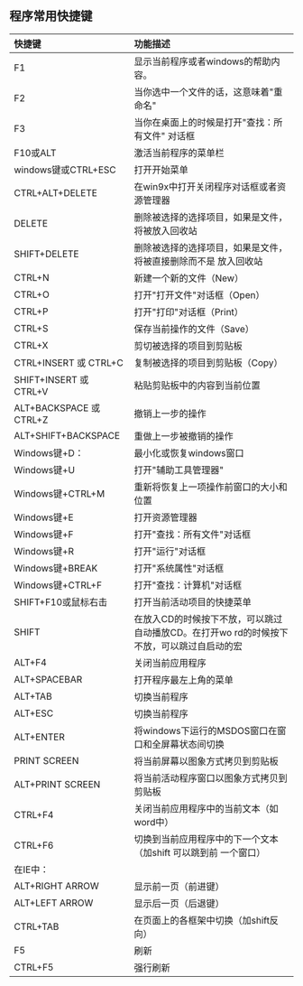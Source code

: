 ## 程序常用快捷键

| 快捷键                  | 功能描述                                                     |
| :---------------------- | :----------------------------------------------------------- |
| F1                      | 显示当前程序或者windows的帮助内容。                          |
| F2                      | 当你选中一个文件的话，这意味着"重命名"                       |
| F3                      | 当你在桌面上的时候是打开"查找：所有文件" 对话框              |
| F10或ALT                | 激活当前程序的菜单栏                                         |
| windows键或CTRL+ESC     | 打开开始菜单                                                 |
| CTRL+ALT+DELETE         | 在win9x中打开关闭程序对话框或者资源管理器                    |
| DELETE                  | 删除被选择的选择项目，如果是文件，将被放入回收站             |
| SHIFT+DELETE            | 删除被选择的选择项目，如果是文件，将被直接删除而不是 放入回收站 |
| CTRL+N                  | 新建一个新的文件（New）                                      |
| CTRL+O                  | 打开"打开文件"对话框（Open）                                 |
| CTRL+P                  | 打开"打印"对话框（Print）                                    |
| CTRL+S                  | 保存当前操作的文件（Save）                                   |
| CTRL+X                  | 剪切被选择的项目到剪贴板                                     |
| CTRL+INSERT 或 CTRL+C   | 复制被选择的项目到剪贴板（Copy）                             |
| SHIFT+INSERT 或 CTRL+V  | 粘贴剪贴板中的内容到当前位置                                 |
| ALT+BACKSPACE 或 CTRL+Z | 撤销上一步的操作                                             |
| ALT+SHIFT+BACKSPACE     | 重做上一步被撤销的操作                                       |
| Windows键+D：           | 最小化或恢复windows窗口                                      |
| Windows键+U             | 打开"辅助工具管理器"                                         |
| Windows键+CTRL+M        | 重新将恢复上一项操作前窗口的大小和位置                       |
| Windows键+E             | 打开资源管理器                                               |
| Windows键+F             | 打开"查找：所有文件"对话框                                   |
| Windows键+R             | 打开"运行"对话框                                             |
| Windows键+BREAK         | 打开"系统属性"对话框                                         |
| Windows键+CTRL+F        | 打开"查找：计算机"对话框                                     |
| SHIFT+F10或鼠标右击     | 打开当前活动项目的快捷菜单                                   |
| SHIFT                   | 在放入CD的时候按下不放，可以跳过自动播放CD。在打开wo rd的时候按下不放，可以跳过自启动的宏 |
| ALT+F4                  | 关闭当前应用程序                                             |
| ALT+SPACEBAR            | 打开程序最左上角的菜单                                       |
| ALT+TAB                 | 切换当前程序                                                 |
| ALT+ESC                 | 切换当前程序                                                 |
| ALT+ENTER               | 将windows下运行的MSDOS窗口在窗口和全屏幕状态间切换           |
| PRINT SCREEN            | 将当前屏幕以图象方式拷贝到剪贴板                             |
| ALT+PRINT SCREEN        | 将当前活动程序窗口以图象方式拷贝到剪贴板                     |
| CTRL+F4                 | 关闭当前应用程序中的当前文本（如word中）                     |
| CTRL+F6                 | 切换到当前应用程序中的下一个文本（加shift 可以跳到前 一个窗口） |
| 在IE中：                |                                                              |
| ALT+RIGHT ARROW         | 显示前一页（前进键）                                         |
| ALT+LEFT ARROW          | 显示后一页（后退键）                                         |
| CTRL+TAB                | 在页面上的各框架中切换（加shift反向）                        |
| F5                      | 刷新                                                         |
| CTRL+F5                 | 强行刷新                                                     |